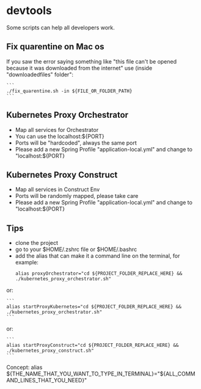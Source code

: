 # devtools

Some scripts can help all developers work.

## Fix quarentine on Mac os

If you saw the error saying something like "this file can't be opened because it was downloaded from the internet" use (inside "downloadedfiles" folder":

    ```
    ./fix_quarentine.sh -in ${FILE_OR_FOLDER_PATH}
    ```

## Kubernetes Proxy Orchestrator

- Map all services for Orchestrator
- You can use the localhost:${PORT}
- Ports will be "hardcoded", always the same port
- Please add a new Spring Profile "application-local.yml" and change to "localhost:${PORT}

## Kubernetes Proxy Construct

- Map all services in Construct Env
- Ports will be randomly mapped, please take care
- Please add a new Spring Profile "application-local.yml" and change to "localhost:${PORT}

## Tips

- clone the project
- go to your $HOME/.zshrc file or $HOME/.bashrc
- add the alias that can make it a command line on the terminal, for example:
    ```
    alias proxyOrchestrator="cd ${PROJECT_FOLDER_REPLACE_HERE} && ./kubernetes_proxy_orchestrator.sh"
    ```
    
or:

    ```
    alias startProxyKubernetes="cd ${PROJECT_FOLDER_REPLACE_HERE} && ./kubernetes_proxy_orchestrator.sh"
    ```
    
or:

    ```
    alias startProxyConstruct="cd ${PROJECT_FOLDER_REPLACE_HERE} && ./kubernetes_proxy_construct.sh"
    ```

Concept:
alias ${THE_NAME_THAT_YOU_WANT_TO_TYPE_IN_TERMINAL}="${ALL_COMMAND_LINES_THAT_YOU_NEED}"
